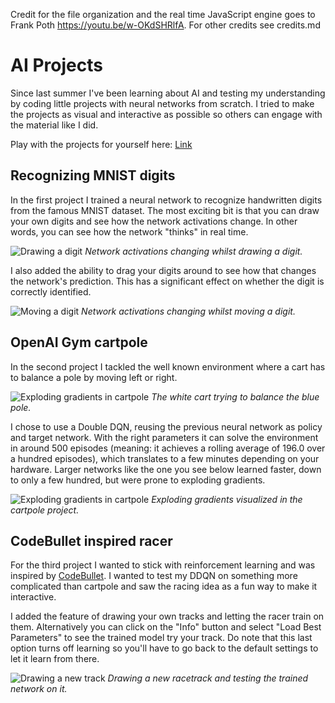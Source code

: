 Credit for the file organization and the real time JavaScript engine goes to Frank Poth https://youtu.be/w-OKdSHRlfA.
For other credits see credits.md

# AI Projects
Since last summer I've been learning about AI and testing my understanding by coding little projects with neural networks from scratch. I tried to make the projects as visual and interactive as possible so others can engage with the material like I did.

Play with the projects for yourself here: [Link](obviouslyluuk.github.io/Portfolio)

## Recognizing MNIST digits
In the first project I trained a neural network to recognize handwritten digits from the famous MNIST dataset. The most exciting bit is that you can draw your own digits and see how the network activations change. In other words, you can see how the network "thinks" in real time.

<!-- https://richardstudynotes.blogspot.com/2014/04/link-images-stored-in-google-drive-to.html -->
![Drawing a digit](https://drive.google.com/uc?id=1xGccUN7Jr0zzuCXP8E8xuW45fqLX5hlO)
*Network activations changing whilst drawing a digit.*

I also added the ability to drag your digits around to see how that changes the network's prediction. This has a significant effect on whether the digit is correctly identified.

![Moving a digit](https://drive.google.com/uc?id=16ZL2lqYUgPMQYB6xVDZd3bpQGwjMGZ6v)
*Network activations changing whilst moving a digit.*

## OpenAI Gym cartpole
In the second project I tackled the well known environment where a cart has to balance a pole by moving left or right. 

![Exploding gradients in cartpole](https://drive.google.com/uc?id=1cUWwA_Hp71pzx8S6JFJbS5KNrHJezXg2)
*The white cart trying to balance the blue pole.*

I chose to use a Double DQN, reusing the previous neural network as policy and target network. With the right parameters it can solve the environment in around 500 episodes (meaning: it achieves a rolling average of 196.0 over a hundred episodes), which translates to a few minutes depending on your hardware.
Larger networks like the one you see below learned faster, down to only a few hundred, but were prone to exploding gradients.

![Exploding gradients in cartpole](https://drive.google.com/uc?id=168la_1JjPrXqQ70SFRdq8xgSyJTPWWjt)
*Exploding gradients visualized in the cartpole project.*

## CodeBullet inspired racer
For the third project I wanted to stick with reinforcement learning and was inspired by [CodeBullet](https://www.youtube.com/watch?v=r428O_CMcpI). I wanted to test my DDQN on something more complicated than cartpole and saw the racing idea as a fun way to make it interactive.

I added the feature of drawing your own tracks and letting the racer train on them. Alternatively you can click on the "Info" button and select "Load Best Parameters" to see the trained model try your track. Do note that this last option turns off learning so you'll have to go back to the default settings to let it learn from there.

![Drawing a new track](https://drive.google.com/uc?id=1Hy0DRZTB_t9MSS_qg4ejoCzFrnNjN_uB)
*Drawing a new racetrack and testing the trained network on it.*

